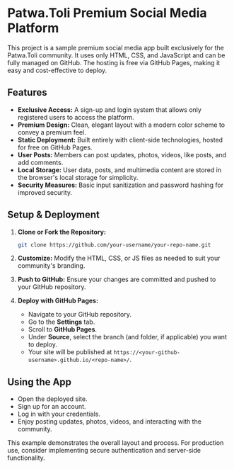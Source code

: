 # Patwa.Toli Premium Social Media Platform

This project is a sample premium social media app built exclusively for the Patwa.Toli community. It uses only HTML, CSS, and JavaScript and can be fully managed on GitHub. The hosting is free via GitHub Pages, making it easy and cost-effective to deploy.

## Features

- **Exclusive Access:** A sign-up and login system that allows only registered users to access the platform.
- **Premium Design:** Clean, elegant layout with a modern color scheme to convey a premium feel.
- **Static Deployment:** Built entirely with client-side technologies, hosted for free on GitHub Pages.
- **User Posts:** Members can post updates, photos, videos, like posts, and add comments.
- **Local Storage:** User data, posts, and multimedia content are stored in the browser's local storage for simplicity.
- **Security Measures:** Basic input sanitization and password hashing for improved security.

## Setup & Deployment

1. **Clone or Fork the Repository:**
   ```bash
   git clone https://github.com/your-username/your-repo-name.git
   ```
2. **Customize:** Modify the HTML, CSS, or JS files as needed to suit your community's branding.

3. **Push to GitHub:** Ensure your changes are committed and pushed to your GitHub repository.

4. **Deploy with GitHub Pages:**
   - Navigate to your GitHub repository.
   - Go to the **Settings** tab.
   - Scroll to **GitHub Pages**.
   - Under **Source**, select the branch (and folder, if applicable) you want to deploy.
   - Your site will be published at `https://<your-github-username>.github.io/<repo-name>/`.

## Using the App

- Open the deployed site.
- Sign up for an account.
- Log in with your credentials.
- Enjoy posting updates, photos, videos, and interacting with the community.

This example demonstrates the overall layout and process. For production use, consider implementing secure authentication and server-side functionality.
